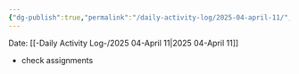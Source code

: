 ```yaml
---
{"dg-publish":true,"permalink":"/daily-activity-log/2025-04-april-11/","noteIcon":"","created":"2025-07-07T14:23:43.296-05:00"}
---
```


Date: [[-Daily Activity Log-/2025 04-April 11\|2025 04-April 11]]

- check assignments